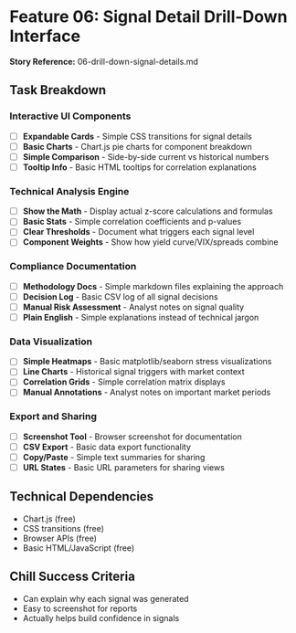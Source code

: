 # Feature 06: Signal Detail Drill-Down Interface
**Story Reference:** 06-drill-down-signal-details.md

## Task Breakdown

### Interactive UI Components
- [ ] **Expandable Cards** - Simple CSS transitions for signal details
- [ ] **Basic Charts** - Chart.js pie charts for component breakdown
- [ ] **Simple Comparison** - Side-by-side current vs historical numbers
- [ ] **Tooltip Info** - Basic HTML tooltips for correlation explanations

### Technical Analysis Engine
- [ ] **Show the Math** - Display actual z-score calculations and formulas
- [ ] **Basic Stats** - Simple correlation coefficients and p-values
- [ ] **Clear Thresholds** - Document what triggers each signal level
- [ ] **Component Weights** - Show how yield curve/VIX/spreads combine

### Compliance Documentation
- [ ] **Methodology Docs** - Simple markdown files explaining the approach
- [ ] **Decision Log** - Basic CSV log of all signal decisions
- [ ] **Manual Risk Assessment** - Analyst notes on signal quality
- [ ] **Plain English** - Simple explanations instead of technical jargon

### Data Visualization
- [ ] **Simple Heatmaps** - Basic matplotlib/seaborn stress visualizations
- [ ] **Line Charts** - Historical signal triggers with market context
- [ ] **Correlation Grids** - Simple correlation matrix displays
- [ ] **Manual Annotations** - Analyst notes on important market periods

### Export and Sharing
- [ ] **Screenshot Tool** - Browser screenshot for documentation
- [ ] **CSV Export** - Basic data export functionality
- [ ] **Copy/Paste** - Simple text summaries for sharing
- [ ] **URL States** - Basic URL parameters for sharing views

## Technical Dependencies
- Chart.js (free)
- CSS transitions (free)
- Browser APIs (free)
- Basic HTML/JavaScript (free)

## Chill Success Criteria
- Can explain why each signal was generated
- Easy to screenshot for reports
- Actually helps build confidence in signals
